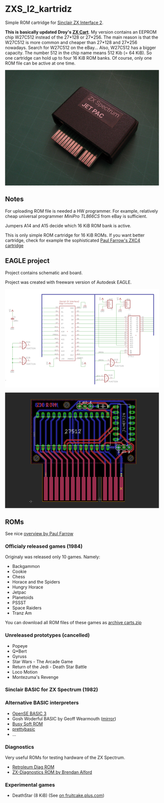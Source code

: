 # ZXS_I2_kartridz

Simple ROM cartridge for [Sinclair ZX Interface 2](https://en.wikipedia.org/wiki/ZX_Interface_2).

**This is basically updated Droy's [ZX Cart](http://trastero.speccy.org/cosas/droy/cartuchos/cartuchos_s.htm)**. My version contains an EEPROM chip W27C512 instead of the 27\*128 or 27\*256. The main reason is that the W27C512 is more common and cheaper than 27\*128 and 27\*256 nowadays. Search for W27C512 on the eBay... Also, W27C512 has a bigger capacity. The number 512 in the chip name means 512 Kib (= 64 KiB). So one cartridge can hold up to four 16 KiB ROM banks. Of course, only one ROM file can be active at one time. 

![photo_with_case](images/ZXS_I2_kartridz_photo_w_case.jpg)

## Notes 

For uploading ROM file is needed a HW programmer. For example, relatively cheap universal programmer *MiniPro TL866CS* from eBay is sufficient.  

Jumpers A14 and A15 decide which 16 KiB ROM bank is active. 

This is only simple ROM cartridge for 16 KiB ROMs. If you want better cartridge, check for example the sophisticated [Paul Farrow's ZXC4 cartridge](http://www.fruitcake.plus.com/Sinclair/Interface2/Cartridges/Interface2_RC_ZXC4.htm)


## EAGLE project

Project contains schematic and board.

Project was created with freeware version of Autodesk EAGLE.

![screenshot-schematic](images/ZXS_I2_kartridz_27512_schematic.png)

![screenshot-pcb](images/ZXS_I2_kartridz_27512_pcb.png)



## ROMs

See nice [overview by Paul Farrow](http://www.fruitcake.plus.com/Sinclair/Interface2/Cartridges/Interface2_RC_Cartridges.htm)

### Officialy released games (1984)

Originaly was released only 10 games. Namely:

- Backgammon
- Cookie
- Chess
- Horace and the Spiders
- Hungry Horace
- Jetpac
- Planetoids
- PSSST
- Space Raiders
- Tranz Am

You can download all ROM files of these games as [archive carts.zip](http://trastero.speccy.org/cosas/droy/cartuchos/carts.zip)


### Unreleased prototypes (cancelled)

- Popeye
- Q*Bert
- Gyruss
- Star Wars - The Arcade Game
- Return of the Jedi - Death Star Battle
- Loco Motion
- Montezuma's Revenge


### Sinclair BASIC for ZX Spectrum (1982) 


### Alternative BASIC interpreters

- [OpenSE BASIC 3](https://sourceforge.net/projects/sebasic/)
- Gosh Woderful BASIC by Geoff Wearmouth ([mirror](https://8bit.yarek.pl/upgrade/zx.roms/gw03.zip))
- [Busy Soft ROM](https://busy.speccy.cz/tvorba/zxromky.htm)
- [prettybasic](https://github.com/reclaimed/prettybasic)
- ...


### Diagnostics 

Very useful ROMs for testing hardware of the ZX Spectrum.

- [Retroleum Diag ROM](http://blog.retroleum.co.uk/smart.zip) 
- [ZX-Diagnostics ROM by Brendan Alford](https://github.com/brendanalford/zx-diagnostics/releases)


### Experimental games

- DeathStar (8 KiB) (See [on fruitcake.plus.com](http://www.fruitcake.plus.com/Sinclair/Interface2/Cartridges/Interface2_RC_New_3rdParty_DeathStar.htm))





